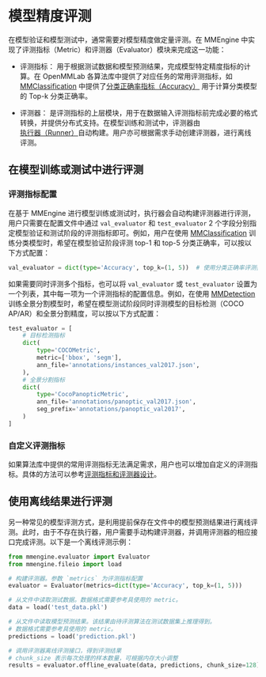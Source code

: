 # 模型精度评测

在模型验证和模型测试中，通常需要对模型精度做定量评测。在 MMEngine 中实现了评测指标（Metric）和评测器（Evaluator）模块来完成这一功能：

- 评测指标： 用于根据测试数据和模型预测结果，完成模型特定精度指标的计算。在 OpenMMLab 各算法库中提供了对应任务的常用评测指标，如 [MMClassification](https://github.com/open-mmlab/mmclassification) 中提供了[分类正确率指标（Accuracy）](https://mmclassification.readthedocs.io/zh_CN/dev-1.x/generated/mmcls.evaluation.Accuracy.html) 用于计算分类模型的 Top-k 分类正确率。

- 评测器： 是评测指标的上层模块，用于在数据输入评测指标前完成必要的格式转换，并提供分布式支持。在模型训练和测试中，评测器由[执行器（Runner）](runner.md)自动构建。用户亦可根据需求手动创建评测器，进行离线评测。

## 在模型训练或测试中进行评测

### 评测指标配置

在基于 MMEngine 进行模型训练或测试时，执行器会自动构建评测器进行评测，用户只需要在配置文件中通过 `val_evaluator` 和 `test_evaluator` 2 个字段分别指定模型验证和测试阶段的评测指标即可。例如，用户在使用 [MMClassification](https://github.com/open-mmlab/mmclassification) 训练分类模型时，希望在模型验证阶段评测 top-1 和 top-5 分类正确率，可以按以下方式配置：

```python
val_evaluator = dict(type='Accuracy', top_k=(1, 5))  # 使用分类正确率评测指标
```

如果需要同时评测多个指标，也可以将 `val_evaluator` 或 `test_evaluator` 设置为一个列表，其中每一项为一个评测指标的配置信息。例如，在使用 [MMDetection](https://github.com/open-mmlab/mmdetection) 训练全景分割模型时，希望在模型测试阶段同时评测模型的目标检测（COCO AP/AR）和全景分割精度，可以按以下方式配置：

```python
test_evaluator = [
    # 目标检测指标
    dict(
        type='COCOMetric',
        metric=['bbox', 'segm'],
        ann_file='annotations/instances_val2017.json',
    ),
    # 全景分割指标
    dict(
        type='CocoPanopticMetric',
        ann_file='annotations/panoptic_val2017.json',
        seg_prefix='annotations/panoptic_val2017',
    )
]
```

### 自定义评测指标

如果算法库中提供的常用评测指标无法满足需求，用户也可以增加自定义的评测指标。具体的方法可以参考[评测指标和评测器设计](../design/evaluation.md)。

## 使用离线结果进行评测

另一种常见的模型评测方式，是利用提前保存在文件中的模型预测结果进行离线评测。此时，由于不存在执行器，用户需要手动构建评测器，并调用评测器的相应接口完成评测。以下是一个离线评测示例：

```python
from mmengine.evaluator import Evaluator
from mmengine.fileio import load

# 构建评测器。参数 `metrics` 为评测指标配置
evaluator = Evaluator(metrics=dict(type='Accuracy', top_k=(1, 5)))

# 从文件中读取测试数据。数据格式需要参考具使用的 metric。
data = load('test_data.pkl')

# 从文件中读取模型预测结果。该结果由待评测算法在测试数据集上推理得到。
# 数据格式需要参考具使用的 metric。
predictions = load('prediction.pkl')

# 调用评测器离线评测接口，得到评测结果
# chunk_size 表示每次处理的样本数量，可根据内存大小调整
results = evaluator.offline_evaluate(data, predictions, chunk_size=128)

```
